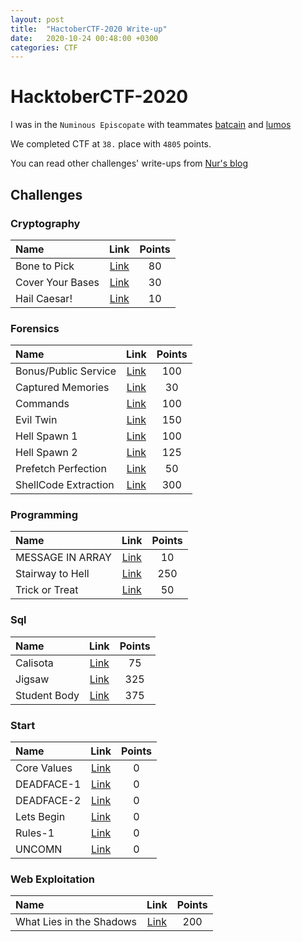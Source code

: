 ```yaml
---
layout: post
title:  "HactoberCTF-2020 Write-up"
date:   2020-10-24 00:48:00 +0300
categories: CTF
---
```

# HacktoberCTF-2020
I was in the `Numinous Episcopate` with teammates [batcain](http://github.com/batcain/) and [lumos](https://github.com/nurpabuccu)

We completed CTF at `38.` place with `4805` points.

You can read other challenges' write-ups from [Nur's blog](http://nur.pub/hacktober)

## Challenges
<h3 id="cryptography">Cryptography</h3>
<table>
<thead>
<tr>
<th style="text-align:left">Name</th>
<th style="text-align:center">Link</th>
<th style="text-align:center">Points</th>
</tr>
</thead>
<tbody>
<tr>
<td style="text-align:left">Bone to Pick</td>
<td style="text-align:center"><a href="https://github.com/ebubekirtrkr/write-ups/blob/master/hacktoberCTF-2020/Cryptography/Bone%20to%20Pick/index.md">Link</a></td>
<td style="text-align:center">80</td>
</tr>
<tr>
<td style="text-align:left">Cover Your Bases</td>
<td style="text-align:center"><a href="https://github.com/ebubekirtrkr/write-ups/blob/master/hacktoberCTF-2020/Cryptography/Cover%20Your%20Bases/index.md">Link</a></td>
<td style="text-align:center">30</td>
</tr>
<tr>
<td style="text-align:left">Hail Caesar!</td>
<td style="text-align:center"><a href="https://github.com/ebubekirtrkr/write-ups/blob/master/hacktoberCTF-2020/Cryptography/Hail%20Caesar!/index.md">Link</a></td>
<td style="text-align:center">10</td>
</tr>
</tbody>
</table>
<h3 id="forensics">Forensics</h3>
<table>
<thead>
<tr>
<th style="text-align:left">Name</th>
<th style="text-align:center">Link</th>
<th style="text-align:center">Points</th>
</tr>
</thead>
<tbody>
<tr>
<td style="text-align:left">Bonus/Public Service</td>
<td style="text-align:center"><a href="https://github.com/ebubekirtrkr/write-ups/blob/master/hacktoberCTF-2020/Forensics/Bonus/Public%20Service/index.md">Link</a></td>
<td style="text-align:center">100</td>
</tr>
<tr>
<td style="text-align:left">Captured Memories</td>
<td style="text-align:center"><a href="https://github.com/ebubekirtrkr/write-ups/blob/master/hacktoberCTF-2020/Forensics/Captured%20Memories/index.md">Link</a></td>
<td style="text-align:center">30</td>
</tr>
<tr>
<td style="text-align:left">Commands</td>
<td style="text-align:center"><a href="https://github.com/ebubekirtrkr/write-ups/blob/master/hacktoberCTF-2020/Forensics/Commands/index.md">Link</a></td>
<td style="text-align:center">100</td>
</tr>
<tr>
<td style="text-align:left">Evil Twin</td>
<td style="text-align:center"><a href="https://github.com/ebubekirtrkr/write-ups/blob/master/hacktoberCTF-2020/Forensics/Evil%20Twin/index.md">Link</a></td>
<td style="text-align:center">150</td>
</tr>
<tr>
<td style="text-align:left">Hell Spawn 1</td>
<td style="text-align:center"><a href="https://github.com/ebubekirtrkr/write-ups/blob/master/hacktoberCTF-2020/Forensics/Hell%20Spawn%201/index.md">Link</a></td>
<td style="text-align:center">100</td>
</tr>
<tr>
<td style="text-align:left">Hell Spawn 2</td>
<td style="text-align:center"><a href="https://github.com/ebubekirtrkr/write-ups/blob/master/hacktoberCTF-2020/Forensics/Hell%20Spawn%202/index.md">Link</a></td>
<td style="text-align:center">125</td>
</tr>
<tr>
<td style="text-align:left">Prefetch Perfection</td>
<td style="text-align:center"><a href="https://github.com/ebubekirtrkr/write-ups/blob/master/hacktoberCTF-2020/Forensics/Prefetch%20Perfection/index.md">Link</a></td>
<td style="text-align:center">50</td>
</tr>
<tr>
<td style="text-align:left">ShellCode Extraction</td>
<td style="text-align:center"><a href="https://github.com/ebubekirtrkr/write-ups/blob/master/hacktoberCTF-2020/Forensics/ShellCode%20Extraction/index.md">Link</a></td>
<td style="text-align:center">300</td>
</tr>
</tbody>
</table>
<h3 id="programming">Programming</h3>
<table>
<thead>
<tr>
<th style="text-align:left">Name</th>
<th style="text-align:center">Link</th>
<th style="text-align:center">Points</th>
</tr>
</thead>
<tbody>
<tr>
<td style="text-align:left">MESSAGE IN ARRAY</td>
<td style="text-align:center"><a href="https://github.com/ebubekirtrkr/write-ups/blob/master/hacktoberCTF-2020/Programming/MESSAGE%20IN%20ARRAY/index.md">Link</a></td>
<td style="text-align:center">10</td>
</tr>
<tr>
<td style="text-align:left">Stairway to Hell</td>
<td style="text-align:center"><a href="https://github.com/ebubekirtrkr/write-ups/blob/master/hacktoberCTF-2020/Programming/Stairway%20to%20Hell/index.md">Link</a></td>
<td style="text-align:center">250</td>
</tr>
<tr>
<td style="text-align:left">Trick or Treat</td>
<td style="text-align:center"><a href="https://github.com/ebubekirtrkr/write-ups/blob/master/hacktoberCTF-2020/Programming/Trick%20or%20Treat/index.md">Link</a></td>
<td style="text-align:center">50</td>
</tr>
</tbody>
</table>
<h3 id="sql">Sql</h3>
<table>
<thead>
<tr>
<th style="text-align:left">Name</th>
<th style="text-align:center">Link</th>
<th style="text-align:center">Points</th>
</tr>
</thead>
<tbody>
<tr>
<td style="text-align:left">Calisota</td>
<td style="text-align:center"><a href="https://github.com/ebubekirtrkr/write-ups/blob/master/hacktoberCTF-2020/Sql/Calisota/index.md">Link</a></td>
<td style="text-align:center">75</td>
</tr>
<tr>
<td style="text-align:left">Jigsaw</td>
<td style="text-align:center"><a href="https://github.com/ebubekirtrkr/write-ups/blob/master/hacktoberCTF-2020/Sql/Jigsaw/index.md">Link</a></td>
<td style="text-align:center">325</td>
</tr>
<tr>
<td style="text-align:left">Student Body</td>
<td style="text-align:center"><a href="https://github.com/ebubekirtrkr/write-ups/blob/master/hacktoberCTF-2020/Sql/Student%20Body/index.md">Link</a></td>
<td style="text-align:center">375</td>
</tr>
</tbody>
</table>
<h3 id="start">Start</h3>
<table>
<thead>
<tr>
<th style="text-align:left">Name</th>
<th style="text-align:center">Link</th>
<th style="text-align:center">Points</th>
</tr>
</thead>
<tbody>
<tr>
<td style="text-align:left">Core Values</td>
<td style="text-align:center"><a href="https://github.com/ebubekirtrkr/write-ups/blob/master/hacktoberCTF-2020/Start/Core%20Values.md">Link</a></td>
<td style="text-align:center">0</td>
</tr>
<tr>
<td style="text-align:left">DEADFACE-1</td>
<td style="text-align:center"><a href="https://github.com/ebubekirtrkr/write-ups/blob/master/hacktoberCTF-2020/Start/DEADFACE-1.md">Link</a></td>
<td style="text-align:center">0</td>
</tr>
<tr>
<td style="text-align:left">DEADFACE-2</td>
<td style="text-align:center"><a href="https://github.com/ebubekirtrkr/write-ups/blob/master/hacktoberCTF-2020/Start/DEADFACE-2.md">Link</a></td>
<td style="text-align:center">0</td>
</tr>
<tr>
<td style="text-align:left">Lets Begin</td>
<td style="text-align:center"><a href="https://github.com/ebubekirtrkr/write-ups/blob/master/hacktoberCTF-2020/Start/Lets%20Begin.md">Link</a></td>
<td style="text-align:center">0</td>
</tr>
<tr>
<td style="text-align:left">Rules-1</td>
<td style="text-align:center"><a href="https://github.com/ebubekirtrkr/write-ups/blob/master/hacktoberCTF-2020/Start/Rules-1.md">Link</a></td>
<td style="text-align:center">0</td>
</tr>
<tr>
<td style="text-align:left">UNCOMN</td>
<td style="text-align:center"><a href="https://github.com/ebubekirtrkr/write-ups/blob/master/hacktoberCTF-2020/Start/UNCOMN.md">Link</a></td>
<td style="text-align:center">0</td>
</tr>
</tbody>
</table>
<h3 id="web-exploitation">Web Exploitation</h3>
<table>
<thead>
<tr>
<th style="text-align:left">Name</th>
<th style="text-align:center">Link</th>
<th style="text-align:center">Points</th>
</tr>
</thead>
<tbody>
<tr>
<td style="text-align:left">What Lies in the Shadows</td>
<td style="text-align:center"><a href="https://github.com/ebubekirtrkr/write-ups/blob/master/hacktoberCTF-2020/Web%20Exploitation/What%20Lies%20in%20the%20Shadows/index.md">Link</a></td>
<td style="text-align:center">200</td>
</tr>
</tbody>
</table>
